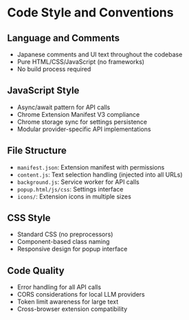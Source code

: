 # Code Style and Conventions

## Language and Comments
- Japanese comments and UI text throughout the codebase
- Pure HTML/CSS/JavaScript (no frameworks)
- No build process required

## JavaScript Style
- Async/await pattern for API calls
- Chrome Extension Manifest V3 compliance
- Chrome storage sync for settings persistence
- Modular provider-specific API implementations

## File Structure
- `manifest.json`: Extension manifest with permissions
- `content.js`: Text selection handling (injected into all URLs)
- `background.js`: Service worker for API calls
- `popup.html/js/css`: Settings interface
- `icons/`: Extension icons in multiple sizes

## CSS Style
- Standard CSS (no preprocessors)
- Component-based class naming
- Responsive design for popup interface

## Code Quality
- Error handling for all API calls
- CORS considerations for local LLM providers
- Token limit awareness for large text
- Cross-browser extension compatibility